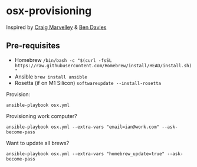 osx-provisioning
================

Inspired by [Craig Marvelley](https://github.com/craigmarvelley/macbook-provisioning) & [Ben Davies](https://github.com/bendavies/osx-provisioning)

## Pre-requisites

* Homebrew `/bin/bash -c "$(curl -fsSL https://raw.githubusercontent.com/Homebrew/install/HEAD/install.sh)"`
* Ansible `brew install ansible`
* Rosetta (if on M1 Silicon) `softwareupdate --install-rosetta`

Provision:

```ansible-playbook osx.yml```

Provisioning work computer?

`ansible-playbook osx.yml --extra-vars "email=ian@work.com" --ask-become-pass`

Want to update all brews?

`ansible-playbook osx.yml --extra-vars "homebrew_update=true" --ask-become-pass`
